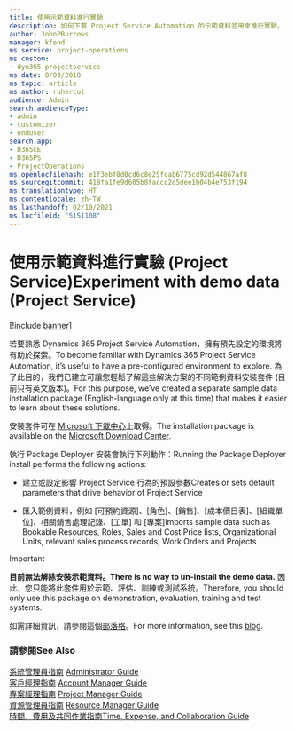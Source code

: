 ```yaml
---
title: 使用示範資料進行實驗
description: 如何下載 Project Service Automation 的示範資料並用來進行實驗。
author: JohnPBurrows
manager: kfend
ms.service: project-operations
ms.custom:
- dyn365-projectservice
ms.date: 8/03/2018
ms.topic: article
ms.author: ruhercul
audience: Admin
search.audienceType:
- admin
- customizer
- enduser
search.app:
- D365CE
- D365PS
- ProjectOperations
ms.openlocfilehash: e1f3ebf8d0cd6c8e25fcab6775cd92d544867af8
ms.sourcegitcommit: 418fa1fe9d605b8faccc2d5dee1b04b4e753f194
ms.translationtype: HT
ms.contentlocale: zh-TW
ms.lasthandoff: 02/10/2021
ms.locfileid: "5151108"
---
```

# <a name="experiment-with-demo-data-project-service"></a><span data-ttu-id="34d61-103">使用示範資料進行實驗 (Project Service)</span><span class="sxs-lookup"><span data-stu-id="34d61-103">Experiment with demo data (Project Service)</span></span>

[!include [banner](../includes/psa-now-project-operations.md)]

<span data-ttu-id="34d61-104">若要熟悉 Dynamics 365 Project Service Automation，擁有預先設定的環境將有助於探索。</span><span class="sxs-lookup"><span data-stu-id="34d61-104">To become familiar with Dynamics 365 Project Service Automation, it’s useful to have a pre-configured environment to explore.</span></span> <span data-ttu-id="34d61-105">為了此目的，我們已建立可讓您輕鬆了解這些解決方案的不同範例資料安裝套件 (目前只有英文版本)。</span><span class="sxs-lookup"><span data-stu-id="34d61-105">For this purpose, we’ve created a separate sample data installation package (English-language only at this time) that makes it easier to learn about these solutions.</span></span> 

<span data-ttu-id="34d61-106">安裝套件可在 [Microsoft 下載中心](https://go.microsoft.com/fwlink/?linkid=859966)上取得。</span><span class="sxs-lookup"><span data-stu-id="34d61-106">The installation package is available on the [Microsoft Download Center](https://go.microsoft.com/fwlink/?linkid=859966).</span></span>  

<span data-ttu-id="34d61-107">執行 Package Deployer 安裝會執行下列動作：</span><span class="sxs-lookup"><span data-stu-id="34d61-107">Running the Package Deployer install performs the following actions:</span></span> 
  
-   <span data-ttu-id="34d61-108">建立或設定影響 Project Service 行為的預設參數</span><span class="sxs-lookup"><span data-stu-id="34d61-108">Creates or sets default parameters that drive behavior of Project Service</span></span>  
  
-   <span data-ttu-id="34d61-109">匯入範例資料，例如 [可預約資源]、[角色]、[銷售]、[成本價目表]、[組織單位]、相關銷售處理記錄、[工單] 和 [專案]</span><span class="sxs-lookup"><span data-stu-id="34d61-109">Imports sample data such as Bookable Resources, Roles, Sales and Cost Price lists, Organizational Units, relevant sales process records, Work Orders and Projects</span></span>    
  
> [!IMPORTANT]
> <span data-ttu-id="34d61-110">**目前無法解除安裝示範資料。**</span><span class="sxs-lookup"><span data-stu-id="34d61-110">**There is no way to un-install the demo data.**</span></span> <span data-ttu-id="34d61-111">因此，您只能將此套件用於示範、評估、訓練或測試系統。</span><span class="sxs-lookup"><span data-stu-id="34d61-111">Therefore, you should only use this package on demonstration, evaluation, training and test systems.</span></span>

<span data-ttu-id="34d61-112">如需詳細資訊，請參閱這個[部落格](https://blogs.msdn.microsoft.com/crm/2017/10/24/microsoft-dynamics-365-for-field-service-and-project-service-automation-sample-data)。</span><span class="sxs-lookup"><span data-stu-id="34d61-112">For more information, see this [blog](https://blogs.msdn.microsoft.com/crm/2017/10/24/microsoft-dynamics-365-for-field-service-and-project-service-automation-sample-data).</span></span>





  
### <a name="see-also"></a><span data-ttu-id="34d61-113">請參閱</span><span class="sxs-lookup"><span data-stu-id="34d61-113">See Also</span></span>  
 <span data-ttu-id="34d61-114">[系統管理員指南](../psa/admin-guide.md) </span><span class="sxs-lookup"><span data-stu-id="34d61-114">[Administrator Guide](../psa/admin-guide.md) </span></span>  
 <span data-ttu-id="34d61-115">[客戶經理指南](../psa/account-manager-guide.md) </span><span class="sxs-lookup"><span data-stu-id="34d61-115">[Account Manager Guide](../psa/account-manager-guide.md) </span></span>  
 <span data-ttu-id="34d61-116">[專案經理指南](../psa/project-manager-guide.md) </span><span class="sxs-lookup"><span data-stu-id="34d61-116">[Project Manager Guide](../psa/project-manager-guide.md) </span></span>  
 <span data-ttu-id="34d61-117">[資源管理員指南](../psa/resource-manager-guide.md) </span><span class="sxs-lookup"><span data-stu-id="34d61-117">[Resource Manager Guide](../psa/resource-manager-guide.md) </span></span>  
 [<span data-ttu-id="34d61-118">時間、費用及共同作業指南</span><span class="sxs-lookup"><span data-stu-id="34d61-118">Time, Expense, and Collaboration Guide</span></span>](../psa/time-expense-collaboration-guide.md)
